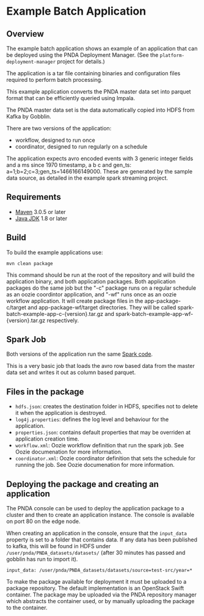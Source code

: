 # Example Batch Application

## Overview

The example batch application shows an example of an application that can be deployed using the PNDA Deployment Manager. (See the `platform-deployment-manager` project for details.)

The application is a tar file containing binaries and configuration files required to perform batch processing. 

This example application converts the PNDA master data set into parquet format that can be efficiently queried using Impala.

The PNDA master data set is the data automatically copied into HDFS from Kafka by Gobblin.

There are two versions of the application:

- workflow, designed to run once
- coordinator, designed to run regularly on a schedule

The application expects avro encoded events with 3 generic integer fields and a ms since 1970 timestamp, a b c and gen_ts: a=1;b=2;c=3;gen_ts=1466166149000. These are generated by the sample data source, as detailed in the example spark streaming project.

## Requirements

* [Maven](https://maven.apache.org/docs/3.0.5/release-notes.html) 3.0.5 or later
* [Java JDK](https://docs.oracle.com/javase/8/docs/technotes/guides/install/install_overview.html) 1.8 or later

## Build

To build the example applications use:

````
mvn clean package
````

This command should be run at the root of the repository and will build the application binary, and both application packages. Both application packages do the same job but the "-c" package runs on a regular schedule as an oozie coordintor application, and "-wf" runs once as an oozie workflow application.  It will create package files in the app-package-c/target and app-package-wf/target directories. They will be called spark-batch-example-app-c-{version}.tar.gz and spark-batch-example-app-wf-{version}.tar.gz respectively.

## Spark Job

Both versions of the application run the same [Spark code](batch-app/src/main/scala/com/cisco/pnda/examples/batch/Main.scala). 

This is a very basic job that loads the avro row based data from the master data set and writes it out as column based parquet.

## Files in the package

- `hdfs.json`: creates the destination folder in HDFS, specifies not to delete it when the application is destroyed.
- `log4j.properties`: defines the log level and behaviour for the application.
- `properties.json`: contains default properties that may be overriden at application creation time.
- `workflow.xml`: Oozie workflow definition that run the spark job. See Oozie documenation for more information.
- `coordinator.xml`: Oozie coordinator definition that sets the schedule for running the job. See Oozie documenation for more information.

## Deploying the package and creating an application

The PNDA console can be used to deploy the application package to a cluster and then to create an application instance. The console is available on port 80 on the edge node.

When creating an application in the console, ensure that the `input_data` property is set to a folder that contains data. If any data has been published to kafka, this will be found in HDFS under `/user/pnda/PNDA_datasets/datasets/` (after 30 minutes has passed and gobblin has run to import it).

```
input_data: /user/pnda/PNDA_datasets/datasets/source=test-src/year=*
``` 

To make the package available for deployment it must be uploaded to a package repository. The default implementation is an OpenStack Swift container. The package may be uploaded via the PNDA repository manager which abstracts the container used, or by manually uploading the package to the container.
